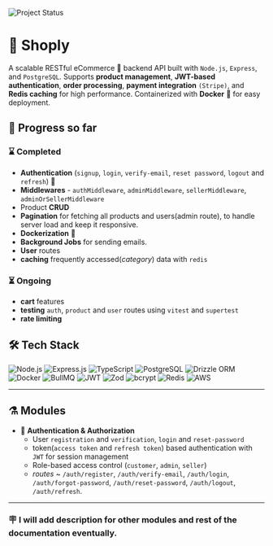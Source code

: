 ![Project Status](https://img.shields.io/badge/status-WIP-orange?style=for-the-badge)

# 🏪 Shoply

A scalable RESTful eCommerce 🛒 backend API built with `Node.js`, `Express`, and `PostgreSQL`. Supports **product management**, **JWT-based authentication**, **order processing**, **payment integration** `(Stripe)`, and **Redis caching** for high performance. Containerized with **Docker** 🚢 for easy deployment.



## 🚀 Progress so far

### ⌛ Completed
- **Authentication** (`signup`, `login`, `verify-email`, `reset password`, `logout` and `refresh`) 🔐   
- **Middlewares** - `authMiddleware`, `adminMiddleware`, `sellerMiddleware`, `adminOrSellerMiddleware`
- Product **CRUD**
- **Pagination** for fetching all products and users(admin route), to handle server load and keep it responsive.
- **Dockerization** 🚢 
- **Background Jobs** for sending emails.
- **User** routes
- **caching** frequently accessed(*category*) data with `redis`

### ⏳ Ongoing
- **cart** features
- **testing** `auth`, `product` and `user` routes using `vitest` and `supertest`
- **rate limiting** 

## 🛠️ Tech Stack

![Node.js](https://img.shields.io/badge/Node.js-339933?logo=node.js&logoColor=white) 
![Express.js](https://img.shields.io/badge/Express.js-000000?logo=express&logoColor=white) 
![TypeScript](https://img.shields.io/badge/TypeScript-3178C6?logo=typescript&logoColor=white) 
![PostgreSQL](https://img.shields.io/badge/PostgreSQL-316192?logo=postgresql&logoColor=white) 
![Drizzle ORM](https://img.shields.io/badge/Drizzle-3D6DB0?logo=drizzle&logoColor=white) 
![Docker](https://img.shields.io/badge/Docker-2496ED?logo=docker&logoColor=white) 
![BullMQ](https://img.shields.io/badge/BullMQ-FF0000?logo=redis&logoColor=white) 
![JWT](https://img.shields.io/badge/JWT-black?logo=jsonwebtokens&logoColor=white) 
![Zod](https://img.shields.io/badge/Zod-2D3748?logo=typescript&logoColor=white) 
![bcrypt](https://img.shields.io/badge/bcrypt-008080?logo=security&logoColor=white) 
![Redis](https://img.shields.io/badge/Redis-DC382D?logo=redis&logoColor=white)
![AWS](https://img.shields.io/badge/AWS-232F3E?logo=amazonaws&logoColor=white)

---

## ⚗️ Modules

- 🔑 **Authentication & Authorization**  
  - User `registration` and `verification`, `login` and `reset-password`   
  - token(`access token` and `refresh token`) based authentication with `JWT` for session management
  - Role-based access control (`customer`, `admin`, `seller`)  
  - *routes* ~ `/auth/register`, `/auth/verify-email`, `/auth/login`, `/auth/forgot-password`, `/auth/reset-password`, `/auth/logout`, `/auth/refresh`.

---

### 🪧 I will add description for other modules and rest of the documentation eventually.

